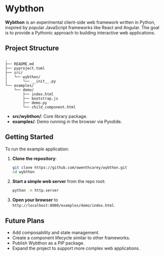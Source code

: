 # Wybthon

**Wybthon** is an experimental client-side web framework written in Python, inspired by popular JavaScript frameworks like React and Angular. The goal is to provide a Pythonic approach to building interactive web applications.

## Project Structure

```plaintext
.
├── README.md
├── pyproject.toml
├── src/
│   └── wybthon/
│       └── __init__.py
└── examples/
    └── demo/
        ├── index.html
        ├── bootstrap.js
        ├── demo.py
        └── child_component.html
```

- **src/wybthon/**: Core library package.
- **examples/**: Demo running in the browser via Pyodide.

## Getting Started

To run the example application:

1. **Clone the repository**:
    ```sh
    git clone https://github.com/owenthcarey/wybthon.git
    cd wybthon
    ```

2. **Start a simple web server** from the repo root:
    ```sh
    python -m http.server
    ```

3. **Open your browser** to `http://localhost:8000/examples/demo/index.html`.

## Future Plans

- Add composability and state management.
- Create a component lifecycle similar to other frameworks.
- Publish Wybthon as a PIP package.
- Expand the project to support more complex web applications.
